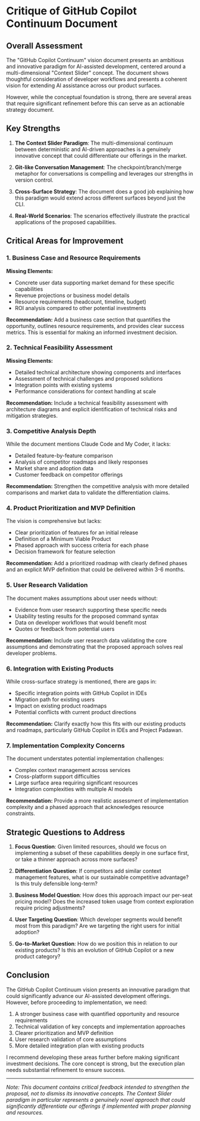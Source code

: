 # Critique of GitHub Copilot Continuum Document

## Overall Assessment

The "GitHub Copilot Continuum" vision document presents an ambitious and innovative paradigm for AI-assisted development, centered around a multi-dimensional "Context Slider" concept. The document shows thoughtful consideration of developer workflows and presents a coherent vision for extending AI assistance across our product surfaces.

However, while the conceptual foundation is strong, there are several areas that require significant refinement before this can serve as an actionable strategy document.

## Key Strengths

1. **The Context Slider Paradigm**: The multi-dimensional continuum between deterministic and AI-driven approaches is a genuinely innovative concept that could differentiate our offerings in the market.

2. **Git-like Conversation Management**: The checkpoint/branch/merge metaphor for conversations is compelling and leverages our strengths in version control.

3. **Cross-Surface Strategy**: The document does a good job explaining how this paradigm would extend across different surfaces beyond just the CLI.

4. **Real-World Scenarios**: The scenarios effectively illustrate the practical applications of the proposed capabilities.

## Critical Areas for Improvement

### 1. Business Case and Resource Requirements

**Missing Elements:**
- Concrete user data supporting market demand for these specific capabilities
- Revenue projections or business model details
- Resource requirements (headcount, timeline, budget)
- ROI analysis compared to other potential investments

**Recommendation:** Add a business case section that quantifies the opportunity, outlines resource requirements, and provides clear success metrics. This is essential for making an informed investment decision.

### 2. Technical Feasibility Assessment

**Missing Elements:**
- Detailed technical architecture showing components and interfaces
- Assessment of technical challenges and proposed solutions
- Integration points with existing systems
- Performance considerations for context handling at scale

**Recommendation:** Include a technical feasibility assessment with architecture diagrams and explicit identification of technical risks and mitigation strategies.

### 3. Competitive Analysis Depth

While the document mentions Claude Code and My Coder, it lacks:
- Detailed feature-by-feature comparison
- Analysis of competitor roadmaps and likely responses
- Market share and adoption data
- Customer feedback on competitor offerings

**Recommendation:** Strengthen the competitive analysis with more detailed comparisons and market data to validate the differentiation claims.

### 4. Product Prioritization and MVP Definition

The vision is comprehensive but lacks:
- Clear prioritization of features for an initial release
- Definition of a Minimum Viable Product
- Phased approach with success criteria for each phase
- Decision framework for feature selection

**Recommendation:** Add a prioritized roadmap with clearly defined phases and an explicit MVP definition that could be delivered within 3-6 months.

### 5. User Research Validation

The document makes assumptions about user needs without:
- Evidence from user research supporting these specific needs
- Usability testing results for the proposed command syntax
- Data on developer workflows that would benefit most
- Quotes or feedback from potential users

**Recommendation:** Include user research data validating the core assumptions and demonstrating that the proposed approach solves real developer problems.

### 6. Integration with Existing Products

While cross-surface strategy is mentioned, there are gaps in:
- Specific integration points with GitHub Copilot in IDEs
- Migration path for existing users
- Impact on existing product roadmaps
- Potential conflicts with current product directions

**Recommendation:** Clarify exactly how this fits with our existing products and roadmaps, particularly GitHub Copilot in IDEs and Project Padawan.

### 7. Implementation Complexity Concerns

The document understates potential implementation challenges:
- Complex context management across services
- Cross-platform support difficulties
- Large surface area requiring significant resources
- Integration complexities with multiple AI models

**Recommendation:** Provide a more realistic assessment of implementation complexity and a phased approach that acknowledges resource constraints.

## Strategic Questions to Address

1. **Focus Question**: Given limited resources, should we focus on implementing a subset of these capabilities deeply in one surface first, or take a thinner approach across more surfaces?

2. **Differentiation Question**: If competitors add similar context management features, what is our sustainable competitive advantage? Is this truly defensible long-term?

3. **Business Model Question**: How does this approach impact our per-seat pricing model? Does the increased token usage from context exploration require pricing adjustments?

4. **User Targeting Question**: Which developer segments would benefit most from this paradigm? Are we targeting the right users for initial adoption?

5. **Go-to-Market Question**: How do we position this in relation to our existing products? Is this an evolution of GitHub Copilot or a new product category?

## Conclusion

The GitHub Copilot Continuum vision presents an innovative paradigm that could significantly advance our AI-assisted development offerings. However, before proceeding to implementation, we need:

1. A stronger business case with quantified opportunity and resource requirements
2. Technical validation of key concepts and implementation approaches
3. Clearer prioritization and MVP definition
4. User research validation of core assumptions
5. More detailed integration plan with existing products

I recommend developing these areas further before making significant investment decisions. The core concept is strong, but the execution plan needs substantial refinement to ensure success.

---

*Note: This document contains critical feedback intended to strengthen the proposal, not to dismiss its innovative concepts. The Context Slider paradigm in particular represents a genuinely novel approach that could significantly differentiate our offerings if implemented with proper planning and resources.*